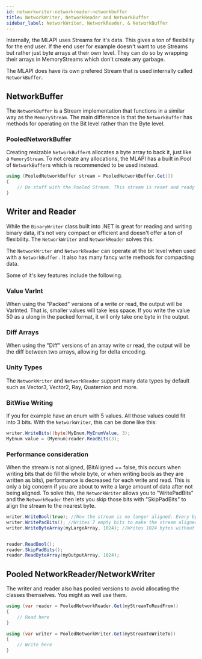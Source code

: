 ```yaml
---
id: networkwriter-networkreader-networkbuffer
title: NetworkWriter, NetworkReader and NetworkBuffer
sidebar_label: NetworkWriter, NetworkReader, & NetworkBuffer
---
```


Internally, the MLAPI uses Streams for it's data. This gives a ton of flexibility for the end user. If the end user for example doesn't want to use Streams but rather just byte arrays at their own level. They can do so by wrapping their arrays in MemoryStreams which don't create any garbage.

The MLAPI does have its own prefered Stream that is used internally called `NetworkBuffer`.

## NetworkBuffer

The `NetworkBuffer` is a Stream implementation that functions in a similar way as the `MemoryStream`. The main difference is that the `NetworkBuffer`  has methods for operating on the Bit level rather than the Byte level.

### PooledNetworkBuffer

Creating resizable `NetworkBuffer`s allocates a byte array to back it, just like a `MemoryStream`. To not create any allocations, the MLAPI has a built in Pool of `NetworkBuffer`s  which is recommended to be used instead.

```csharp
using (PooledNetworkBuffer stream = PooledNetworkBuffer.Get())
{
    // Do stuff with the Pooled Stream. This stream is reset and ready for use, it will auto resize to fit all your data.
}
```

## Writer and Reader

While the `BinaryWriter` class built into .NET is great for reading and writing binary data, it's not very compact or efficient and doesn't offer a ton of flexibility. The `NetworkWriter` and `NetworkReader` solves this.

The `NetworkWriter` and `NetworkReader` can operate at the bit level when used with a `NetworkBuffer` . It also has many fancy write methods for compacting data.

Some of it's key features include the following.

### Value VarInt

When using the "Packed" versions of a write or read, the output will be VarInted. That is, smaller values will take less space. If you write the value 50 as a ulong in the packed format, it will only take one byte in the output.

### Diff Arrays

When using the "Diff" versions of an array write or read, the output will be the diff between two arrays, allowing for delta encoding.

### Unity Types

The `NetworkWriter` and `NetworkReader` support many data types by default such as Vector3, Vector2, Ray, Quaternion and more.

### BitWise Writing

If you for example have an enum with 5 values. All those values could fit into 3 bits. With the `NetworkWriter`, this can be done like this:

```csharp
writer.WriteBits((byte)MyEnum.MyEnumValue, 3);
MyEnum value = (Myenum)reader.ReadBits(3);
```

### Performance consideration

When the stream is not aligned, (BitAligned == false, this occurs when writing bits that do fill the whole byte, or when writing bools as they are written as bits), performance is decreased for each write and read. This is only a big concern if you are about to write a large amount of data after not being aligned. To solve this, the `NetworkWriter` allows you to "WritePadBits" and the `NetworkReader` then lets you skip those bits with "SkipPadBits" to align the stream to the nearest byte.

```csharp
writer.WriteBool(true); //Now the stream is no longer aligned. Every byte has to be offset by 1 bit.
writer.WritePadBits(); //Writes 7 empty bits to make the stream aligned.
writer.WriteByteArray(myLargeArray, 1024); //Writes 1024 bytes without any bit adjustments


reader.ReadBool();
reader.SkipPadBits();
reader.ReadByteArray(myOutputArray, 1024);
```

## Pooled NetworkReader/NetworkWriter

The writer and reader also has pooled versions to avoid allocating the classes themselves. You might as well use them.

```csharp
using (var reader = PooledNetworkReader.Get(myStreamToReadFrom))
{
    // Read here
}

using (var writer = PooledNetworkWriter.Get(myStreamToWriteTo))
{
    // Write here
}
```
